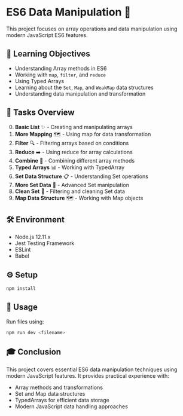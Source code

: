 # ES6 Data Manipulation 🔄

This project focuses on array operations and data manipulation using modern JavaScript ES6 features.

## 🎯 Learning Objectives

- Understanding Array methods in ES6
- Working with `map`, `filter`, and `reduce`
- Using Typed Arrays
- Learning about the `Set`, `Map`, and `WeakMap` data structures
- Understanding data manipulation and transformation

## 📝 Tasks Overview

0. **Basic List** ✨ - Creating and manipulating arrays
1. **More Mapping** 🗺️ - Using map for data transformation
2. **Filter** 🔍 - Filtering arrays based on conditions
3. **Reduce** ➡️ - Using reduce for array calculations
4. **Combine** 🔗 - Combining different array methods
5. **Typed Arrays** 📊 - Working with TypedArray
6. **Set Data Structure** 📋 - Understanding Set operations
7. **More Set Data** 🔄 - Advanced Set manipulation
8. **Clean Set** 🧹 - Filtering and cleaning Set data
9. **Map Data Structure** 🗺️ - Working with Map objects

## 🛠️ Environment

- Node.js 12.11.x
- Jest Testing Framework
- ESLint
- Babel

## ⚙️ Setup

```bash
npm install
```

## 🚀 Usage

Run files using:
```bash
npm run dev <filename>
```

## 🎓 Conclusion

This project covers essential ES6 data manipulation techniques using modern JavaScript features. It provides practical experience with:
- Array methods and transformations
- Set and Map data structures
- TypedArrays for efficient data storage
- Modern JavaScript data handling approaches